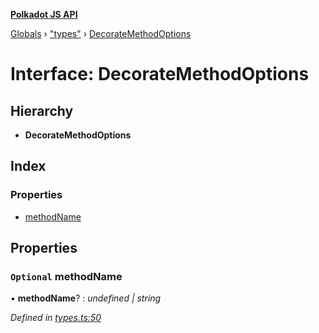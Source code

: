 **[Polkadot JS API](../README.md)**

[Globals](../globals.md) › ["types"](../modules/_types_.md) › [DecorateMethodOptions](_types_.decoratemethodoptions.md)

# Interface: DecorateMethodOptions

## Hierarchy

* **DecorateMethodOptions**

## Index

### Properties

* [methodName](_types_.decoratemethodoptions.md#optional-methodname)

## Properties

### `Optional` methodName

• **methodName**? : *undefined | string*

*Defined in [types.ts:50](https://github.com/polkadot-js/api/blob/bdd0cb9/packages/api/src/types.ts#L50)*